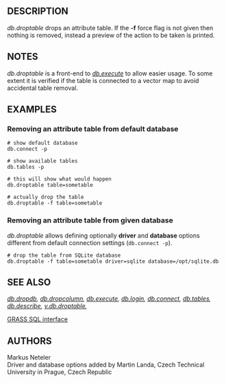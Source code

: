 ## DESCRIPTION

*db.droptable* drops an attribute table. If the **-f** force flag is not
given then nothing is removed, instead a preview of the action to be
taken is printed.

## NOTES

*db.droptable* is a front-end to *[db.execute](db.execute.html)* to
allow easier usage. To some extent it is verified if the table is
connected to a vector map to avoid accidental table removal.

## EXAMPLES

### Removing an attribute table from default database

```
# show default database
db.connect -p

# show available tables
db.tables -p

# this will show what would happen
db.droptable table=sometable

# actually drop the table
db.droptable -f table=sometable
```

### Removing an attribute table from given database

*db.droptable* allows defining optionally **driver** and **database**
options different from default connection settings (`db.connect -p`).

```
# drop the table from SQLite database
db.droptable -f table=sometable driver=sqlite database=/opt/sqlite.db
```

## SEE ALSO

*[db.dropdb](db.dropdb.html), [db.dropcolumn](db.dropcolumn.html),
[db.execute](db.execute.html), [db.login](db.login.html),
[db.connect](db.connect.html), [db.tables](db.tables.html),
[db.describe](db.describe.html), [v.db.droptable](v.db.droptable.html),*

[GRASS SQL interface](sql.html)

## AUTHORS

Markus Neteler\
Driver and database options added by Martin Landa, Czech Technical
University in Prague, Czech Republic
